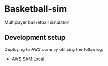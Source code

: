 # Basketball-sim
Multiplayer basketball simulator!

## Development setup

Deploying to AWS done by utilizing the following:

* [AWS SAM Local](https://github.com/awslabs/aws-sam-local)

